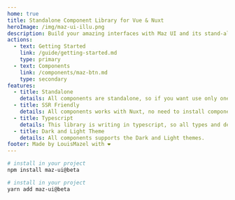 ```yaml
---
home: true
title: Standalone Component Library for Vue & Nuxt
heroImage: /img/maz-ui-illu.png
description: Build your amazing interfaces with Maz UI and its stand-alone components - Stand-alone components library for Vue.JS & Nuxt.JS
actions:
  - text: Getting Started
    link: /guide/getting-started.md
    type: primary
  - text: Components
    link: /components/maz-btn.md
    type: secondary
features:
  - title: Standalone
    details: All components are standalone, so if you want use only one component from this library you don't need to install the whole library
  - title: SSR Friendly
    details: All components works with Nuxt, no need to install components on client side
  - title: Typescript
    details: This library is writing in typescript, so all types and declarations are directly available
  - title: Dark and Light Theme
    details: All components supports the Dark and Light themes.
footer: Made by LouisMazel with ❤️
---
```


<!-- markdownlint-disable -->

<NpmBadge package="maz-ui" dist-tag="beta" />

<CodeGroup>

  <CodeGroupItem title="NPM" active>

```bash
# install in your project
npm install maz-ui@beta
```
  </CodeGroupItem>

  <CodeGroupItem title="YARN">

```bash
# install in your project
yarn add maz-ui@beta
```
  </CodeGroupItem>
</CodeGroup>